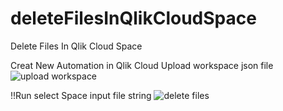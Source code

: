# deleteFilesInQlikCloudSpace
Delete Files In Qlik Cloud Space

Creat New Automation in Qlik Cloud
Upload workspace json file
![upload workspace](https://github.com/arumjin/deleteFilesInQlikCloudSpace/assets/7877793/5dbe39e9-e38c-4e4f-8881-01c5b70492f7)

!!Run
select Space
input file string
![delete files](https://github.com/arumjin/deleteFilesInQlikCloudSpace/assets/7877793/662962f1-292f-47b7-aae2-dcc224b5a753)
